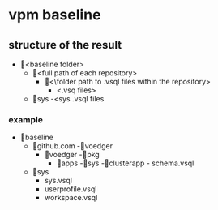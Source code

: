 # vpm baseline

## structure of the result
- 📁\<baseline folder\>
  - 📁\<full path of each repository\>
    - 📁<\folder path to .vsql files within the repository\> 
      - \<.vsq files\>
  - 📁sys
    -\<sys .vsql files
    
### example
- 📁baseline
  - 📁github.com
    -📁voedger
      - 📁voedger
        -📁pkg
          - 📁apps
            -📁sys
              -📁clusterapp
                - schema.vsql
  - 📁sys
    - sys.vsql
    - userprofile.vsql
    - workspace.vsql
           
